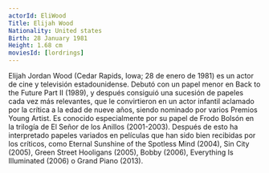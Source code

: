 ```yaml
---
actorId: EliWood
Title: Elijah Wood
Nationality: United states
Birth: 28 January 1981
Height: 1.68 cm
moviesId: [lordrings]
---
```


Elijah Jordan Wood (Cedar Rapids, Iowa; 28 de enero de 1981) es un actor de cine y televisión estadounidense. Debutó con un papel menor en Back to the Future Part II (1989), y después consiguió una sucesión de papeles cada vez más relevantes, que le convirtieron en un actor infantil aclamado por la crítica a la edad de nueve años, siendo nominado por varios Premios Young Artist. Es conocido especialmente por su papel de Frodo Bolsón en la trilogía de El Señor de los Anillos (2001-2003). Después de esto ha interpretado papeles variados en películas que han sido bien recibidas por los críticos, como Eternal Sunshine of the Spotless Mind (2004), Sin City (2005), Green Street Hooligans (2005), Bobby (2006), Everything Is Illuminated (2006) o Grand Piano (2013). 